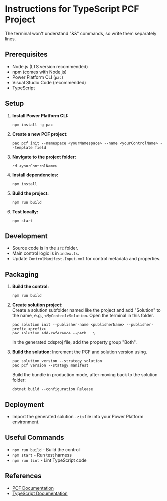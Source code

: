 # Instructions for TypeScript PCF Project

The terminal won't understand "&&" commands, so write them separately lines.

## Prerequisites

- Node.js (LTS version recommended)
- npm (comes with Node.js)
- Power Platform CLI (`pac`)
- Visual Studio Code (recommended)
- TypeScript

## Setup

1. **Install Power Platform CLI:**
    ```
    npm install -g pac
    ```

2. **Create a new PCF project:**
    ```
    pac pcf init --namespace <yourNamespace> --name <yourControlName> --template field
    ```

3. **Navigate to the project folder:**
    ```
    cd <yourControlName>
    ```

4. **Install dependencies:**
    ```
    npm install
    ```

5. **Build the project:**
    ```
    npm run build
    ```

6. **Test locally:**
    ```
    npm start
    ```

## Development

- Source code is in the `src` folder.
- Main control logic is in `index.ts`.
- Update `ControlManifest.Input.xml` for control metadata and properties.

## Packaging

1. **Build the control:**
    ```
    npm run build
    ```

2. **Create solution project:**    
    Create a solution subfolder named like the project and add "Solution" to the name, e.g., `<MyControl>Solution`. 
    Open the terminal in this folder. 
    ```
    pac solution init --publisher-name <publisherName> --publisher-prefix <prefix>
    pac solution add-reference --path ..\
    ```
    In the generated cdsproj file, add the property group "<SolutionPackageType>Both</SolutionPackageType>".
    

3. **Build the solution:**
    Increment the PCF and solution version using. 
    ```    
    pac solution version --strategy solution    
    pac pcf version --stategy manifest        
    ```

    Build the bundle in production mode, after moving back to the solution folder:
    ```
    dotnet build --configuration Release
    ```

## Deployment

- Import the generated solution `.zip` file into your Power Platform environment.

## Useful Commands

- `npm run build` - Build the control
- `npm start` - Run test harness
- `npm run lint` - Lint TypeScript code

## References

- [PCF Documentation](https://learn.microsoft.com/power-apps/developer/component-framework/)
- [TypeScript Documentation](https://www.typescriptlang.org/docs/)